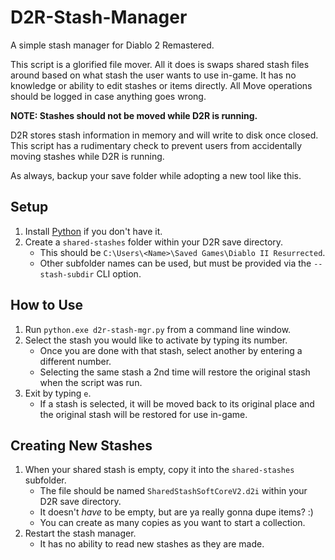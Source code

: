 # D2R-Stash-Manager
A simple stash manager for Diablo 2 Remastered.

This script is a glorified file mover.
All it does is swaps shared stash files around based on what stash the user wants to use in-game.
It has no knowledge or ability to edit stashes or items directly.
All Move operations should be logged in case anything goes wrong.

__NOTE: Stashes should not be moved while D2R is running.__

D2R stores stash information in memory and will write to disk once closed.
This script has a rudimentary check to prevent users from accidentally moving stashes while D2R is running.

As always, backup your save folder while adopting a new tool like this.

## Setup
1. Install [Python](https://www.python.org/) if you don't have it.
2. Create a `shared-stashes` folder within your D2R save directory.
    * This should be `C:\Users\<Name>\Saved Games\Diablo II Resurrected`.
    * Other subfolder names can be used, but must be provided via the `--stash-subdir` CLI option.

## How to Use
1. Run `python.exe d2r-stash-mgr.py` from a command line window.
2. Select the stash you would like to activate by typing its number.
    * Once you are done with that stash, select another by entering a different number.
    * Selecting the same stash a 2nd time will restore the original stash when the script was run.
3. Exit by typing `e`.
    * If a stash is selected, it will be moved back to its original place and the original stash will be restored for use in-game.

## Creating New Stashes
1. When your shared stash is empty, copy it into the `shared-stashes` subfolder.
    * The file should be named `SharedStashSoftCoreV2.d2i` within your D2R save directory.
    * It doesn't _have_ to be empty, but are ya really gonna dupe items? :)
    * You can create as many copies as you want to start a collection.
2. Restart the stash manager.
    * It has no ability to read new stashes as they are made.
